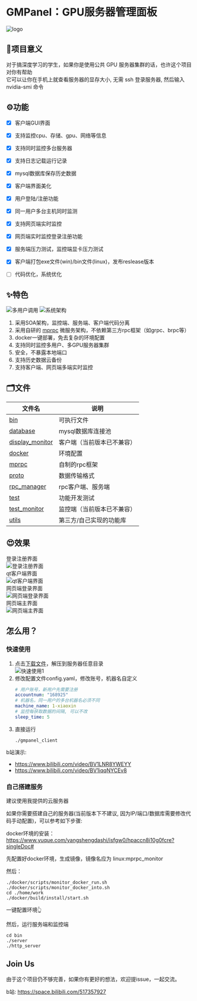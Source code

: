 # GMPanel：GPU服务器管理面板
![logo](./doc/img/logo.jpg)
## 🎉项目意义

对于搞深度学习的学生，如果你是使用公共 GPU 服务器集群的话，也许这个项目对你有帮助<br>
它可以让你在手机上就查看服务器的显存大小, 无需 ssh 登录服务器, 然后输入 nvidia-smi 命令


## ⚙功能

- [x] 客户端GUI界面
- [x] 支持监控cpu、存储、gpu、网络等信息
- [x] 支持同时监控多台服务器
- [x] 支持日志记载运行记录
- [x] mysql数据库保存历史数据
- [x] 客户端界面美化
- [x] 用户登陆/注册功能
- [x] 同一用户多台主机同时监测
- [x] 支持网页端实时监控
- [x] 网页端实时监控登录注册功能
- [x] 服务端压力测试，监控端显卡压力测试
- [x] 客户端打包exe文件(win)/bin文件(linux)，发布reslease版本
- [ ] 代码优化，系统优化




## ✨特色
![多用户调用](./doc/img/多用户调用流程.png)
![系统架构](./doc/img/系统架构.png)

1. 采用SOA架构，监控端、服务端、客户端代码分离
2. 采用自研的 [mprpc](https://github.com/yzfzzz/mprpc) 微服务架构，不依赖第三方rpc框架（如grpc、brpc等）
3. docker一键部署，免去复杂的环境配置
4. 支持同时监控多用户、多GPU服务器集群
5. 安全，不暴露本地端口
6. 支持历史数据云备份
7. 支持客户端、网页端多端实时监控



## 🗂文件

| 文件名                                                       | 说明              |
| ------------------------------------------------------------ | ----------------- |
| [bin](https://github.com/yzfzzz/linux-monitor/tree/main/bin) | 可执行文件        |
| [database](https://github.com/yzfzzz/linux-monitor/tree/main/database) | mysql数据库连接池  |
| [display_monitor](https://github.com/yzfzzz/linux-monitor/tree/main/display_monitor) | 客户端（当前版本已不兼容）               |
| [docker](https://github.com/yzfzzz/linux-monitor/tree/main/docker) | 环境配置          |
| [mprpc](https://github.com/yzfzzz/linux-monitor/tree/main/mprpc) | 自制的rpc框架     |
| [proto](https://github.com/yzfzzz/linux-monitor/tree/main/proto) | 数据传输格式      |
| [rpc_manager](https://github.com/yzfzzz/linux-monitor/tree/main/rpc_manager) | rpc客户端、服务端 |
| [test](https://github.com/yzfzzz/linux-monitor/tree/main/test) | 功能开发测试      |
| [test_monitor](https://github.com/yzfzzz/linux-monitor/tree/main/test_monitor) | 监控端（当前版本已不兼容）            |
| [utils](https://github.com/yzfzzz/linux-monitor/tree/main/utils) | 第三方/自己实现的功能库  |

## 😍效果
登录注册界面<br>
![登录注册界面](./doc/img/登录注册界面.png)<br>
qt客户端界面<br>
![qt客户端界面](./doc/img/qt客户端界面.png)<br>
网页端登录界面<br>
![网页端登录界面](./doc/img/网页端登录界面.png)<br>
网页端主界面<br>
![网页端主界面](./doc/img/网页端主界面.png)<br>

## 怎么用？
### 快速使用
1. 点击[下载文件](https://github.com/yzfzzz/GMPanel/releases/tag/v0.8.1)，解压到服务器任意目录<br>
![快速使用1](./doc/img/快速使用1.png)<br>
2. 修改配置文件config.yaml，修改账号，机器名自定义
    ```yaml
    # 用户账号，新用户先需要注册
    accountnum: "168925"
    # 机器名，同一用户的多台机器名必须不同
    machine_name: 1-xiaoxin
    # 监控每获取数据的间隔, 可以不改
    sleep_time: 5
    ```
3. 直接运行
    ```shell
    ./gmpanel_client
    ```

b站演示: 
 - https://www.bilibili.com/video/BV1LNR8YWEYY
 - https://www.bilibili.com/video/BV1iqqNYCEv8
### 自己搭建服务
建议使用我提供的云服务器

如果你需要搭建自己的服务器(当前版本下不建议, 因为IP/端口/数据库需要修改代码手动配置)，可以参考如下步骤:

docker环境的安装：https://www.yuque.com/yangshengdashi/isfgw0/hpaccn8i10g0fcre?singleDoc#

先配置好docker环境，生成镜像，镜像名应为 linux:mprpc_monitor

然后：

```shell
./docker/scripts/monitor_docker_run.sh
./docker/scripts/monitor_docker_into.sh
cd ./home/work
./docker/build/install/start.sh
```

一键配置环境👆

然后，运行服务端和监控端

```shell
cd bin
./server
./http_server
```
## Join Us
由于这个项目仍不够完善，如果你有更好的想法，欢迎提issue，一起交流。

b站: https://space.bilibili.com/517357927

